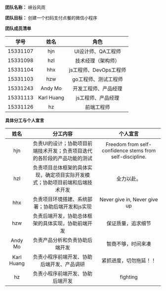 **团队名称：** 峡谷风雨

**团队目标：** 创建一个扫码支付点餐的微信小程序

**团队成员清单**

| 学号 | 姓名 | 角色 |
| :--: | :--: | :--: |
| 15331107 | hjn | UI设计师、QA工程师 |
| 15331098 | hzl |  技术经理（架构师） |  
| 15331104 | hhx |  js工程师、DevOps工程师 |
| 15331103 | hzw | go工程师、测试工程师 |
| 15331243 | Andy Mo | 开发工程师、产品经理 |
| 15331113 | Karl Huang |  js工程师、产品经理|
| 15331126 | hz |  前端工程师|

**具体分工与个人宣言**

| 姓名 | 分工内容 | 个人宣言 |
| :--: | :--: | :--: |
| hjn | 负责UI的设计；协助项目前端技术开发；负责项目迭代的各阶段的产品功能的测试 | Freedom from self-confidence stems from self-discipline. |
| hzl | 负责项目总体框架的具体实现，确定项目实际开发模式；协助项目前端和后端技术开发 | 全力以赴。|
| hhx | 负责项目环境搭建、系统部署；协助后端开发和js实现 | Never give in, Never give up |
| hzw | 负责后端开发，协助总体框架的具体实现，协助前端开发 | 保证质量，追求细节 |
| Andy Mo | 负责产品分析和负责协助后端开发 | 智商不够，时间来凑 |
| Karl Huang | 负责小程序前端开发、协助后端开发、产品调研 | 紧抓进度，切勿拖延！！ |
| hz | 负责小程序前端开发、协助后端开发 | fighting |
